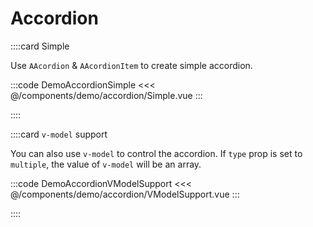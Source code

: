# Accordion

::::card Simple

Use `AAcordion` & `AAcordionItem` to create simple accordion.

:::code DemoAccordionSimple
<<< @/components/demo/accordion/Simple.vue
:::

::::

::::card `v-model` support

You can also use `v-model` to control the accordion. If `type` prop is set to `multiple`, the value of `v-model` will be an array.

:::code DemoAccordionVModelSupport
<<< @/components/demo/accordion/VModelSupport.vue
:::

::::

